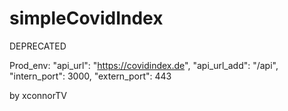 # simpleCovidIndex

DEPRECATED

Prod_env:
"api_url": "https://covidindex.de",
"api_url_add": "/api",
"intern_port": 3000,
"extern_port": 443

by xconnorTV
